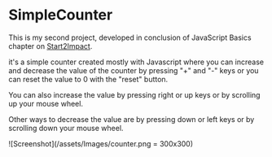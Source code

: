 # SimpleCounter
This is my second project, developed in conclusion of JavaScript Basics chapter on [Start2Impact](https://www.start2impact.it).

it's a simple counter created mostly with Javascript where you can increase and decrease the value of the counter by pressing "+" and "-" keys or you can reset the value to 0 with the "reset" button.

You can also increase the value by pressing right or up keys or by scrolling up your mouse wheel.

Other ways to decrease the value are by pressing down or left keys or by scrolling down your mouse wheel.

![Screenshot](/assets/Images/counter.png = 300x300)